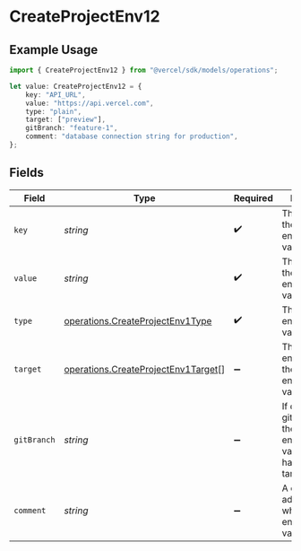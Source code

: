# CreateProjectEnv12

## Example Usage

```typescript
import { CreateProjectEnv12 } from "@vercel/sdk/models/operations";

let value: CreateProjectEnv12 = {
    key: "API_URL",
    value: "https://api.vercel.com",
    type: "plain",
    target: ["preview"],
    gitBranch: "feature-1",
    comment: "database connection string for production",
};
```

## Fields

| Field                                                                                      | Type                                                                                       | Required                                                                                   | Description                                                                                | Example                                                                                    |
| ------------------------------------------------------------------------------------------ | ------------------------------------------------------------------------------------------ | ------------------------------------------------------------------------------------------ | ------------------------------------------------------------------------------------------ | ------------------------------------------------------------------------------------------ |
| `key`                                                                                      | *string*                                                                                   | :heavy_check_mark:                                                                         | The name of the environment variable                                                       | API_URL                                                                                    |
| `value`                                                                                    | *string*                                                                                   | :heavy_check_mark:                                                                         | The value of the environment variable                                                      | https://api.vercel.com                                                                     |
| `type`                                                                                     | [operations.CreateProjectEnv1Type](../../models/operations/createprojectenv1type.md)       | :heavy_check_mark:                                                                         | The type of environment variable                                                           | plain                                                                                      |
| `target`                                                                                   | [operations.CreateProjectEnv1Target](../../models/operations/createprojectenv1target.md)[] | :heavy_minus_sign:                                                                         | The target environment of the environment variable                                         | [<br/>"preview"<br/>]                                                                      |
| `gitBranch`                                                                                | *string*                                                                                   | :heavy_minus_sign:                                                                         | If defined, the git branch of the environment variable (must have target=preview)          | feature-1                                                                                  |
| `comment`                                                                                  | *string*                                                                                   | :heavy_minus_sign:                                                                         | A comment to add context on what this environment variable is for                          | database connection string for production                                                  |